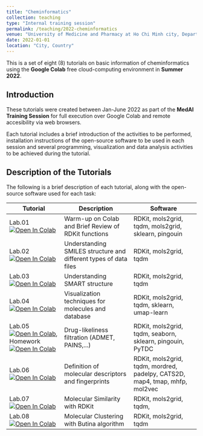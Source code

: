 ```yaml
---
title: "Cheminformatics"
collection: teaching
type: "Internal training session"
permalink: /teaching/2022-cheminformatics
venue: "University of Medicine and Pharmacy at Ho Chi Minh city, Department of Organic Chemistry"
date: 2022-01-01
location: "City, Country"
---
```

This is a set of eight (8) tutorials on basic information of cheminformatics using the **Google Colab** free cloud-computing environment in **Summer 2022**.






## Introduction
These tutorials were created between Jan-June 2022 as part of the **MedAI Training Session** for full execution over Google Colab and remote accesibility via web browsers.

Each tutorial includes a brief introduction of the activities to be performed, installation instructions of the open-source software to be used in each session and several programming, visualization and data analysis activities to be achieved during the tutorial. 

## Description of the Tutorials

The following is a brief description of each tutorial, along with the open-source software used for each task:

| Tutorial | Description                           | Software                                                        |
|--------|-------------------------------------------------------------------------------------|-------------------------------------------------------------------------------------------------------------|
| Lab.01 [![Open In Colab](https://colab.research.google.com/assets/colab-badge.svg)](https://colab.research.google.com/github/TieuLongPhan/TieuLongPhan.github.io/blob/master/_teaching/Material/Cheminformatics/lab01-RDKIT_tutorial.ipynb) | Warm-up on Colab and Brief Review of RDKit functions                         |    RDKit,  mols2grid, tqdm, mols2grid, sklearn, pingouin                                                                                                      |
| Lab.02 [![Open In Colab](https://colab.research.google.com/assets/colab-badge.svg)](https://colab.research.google.com/github/TieuLongPhan/TieuLongPhan.github.io/blob/master/_teaching/Material/Cheminformatics/lab02-SMILES_tutorials.ipynb) | Understanding SMILES structure and different types of data files        | RDKit,  mols2grid, tqdm                                                                |
| Lab.03 [![Open In Colab](https://colab.research.google.com/assets/colab-badge.svg)](https://colab.research.google.com/github/TieuLongPhan/TieuLongPhan.github.io/blob/master/_teaching/Material/Cheminformatics/lab03-SMARTS_tutorials.ipynb) | Understanding SMART structure                                      | RDKit,  mols2grid, tqdm                                    |
| Lab.04 [![Open In Colab](https://colab.research.google.com/assets/colab-badge.svg)](https://colab.research.google.com/github/TieuLongPhan/TieuLongPhan.github.io/blob/master/_teaching/Material/Cheminformatics/lab04-Visualization.ipynb) | Visualization techniques for molecules and database                                                 |RDKit,  mols2grid, tqdm, sklearn, umap-learn   |
| Lab.05 [![Open In Colab](https://colab.research.google.com/assets/colab-badge.svg)](https://colab.research.google.com/github/TieuLongPhan/TieuLongPhan.github.io/blob/master/_teaching/Material/Cheminformatics/lab05-Virtual%20Screening%20Filter.ipynb), Homework [![Open In Colab](https://colab.research.google.com/assets/colab-badge.svg)](https://colab.research.google.com/github/TieuLongPhan/TieuLongPhan.github.io/blob/master/_teaching/Material/Cheminformatics/lab05b_Homework.ipynb)  | Drug-likeliness filtration (ADMET, PAINS,...)                                         | RDKit,  mols2grid, tqdm, seaborn, sklearn, pingouin, PyTDC  |
| Lab.06 [![Open In Colab](https://colab.research.google.com/assets/colab-badge.svg)](https://colab.research.google.com/github/TieuLongPhan/TieuLongPhan.github.io/blob/master/_teaching/Material/Cheminformatics/lab06-Molecular%20Representation.ipynb) | Definition of molecular descriptors and fingerprints                                                    | RDKit,  mols2grid, tqdm, mordred, padelpy, CATS2D, map4, tmap, mhfp, mol2vec|
| Lab.07 [![Open In Colab](https://colab.research.google.com/assets/colab-badge.svg)](https://colab.research.google.com/github/TieuLongPhan/TieuLongPhan.github.io/blob/master/_teaching/Material/Cheminformatics/lab07-Molecular%20Similarity.ipynb) | Molecular Similarity with RDKit                                                       | RDKit,  mols2grid, tqdm, |
| Lab.08 [![Open In Colab](https://colab.research.google.com/assets/colab-badge.svg)](https://colab.research.google.com/github/TieuLongPhan/TieuLongPhan.github.io/blob/master/_teaching/Material/Cheminformatics/lab08.%20MolecularClustering.ipynb) | Molecular Clustering with Butina algorithm                                                | RDKit,  mols2grid, tqdm  |                                                          |

